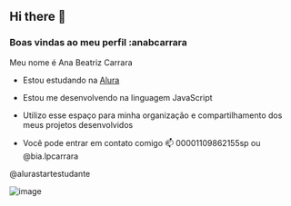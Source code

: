 ## Hi there 👋



### Boas vindas ao meu perfil :anabcarrara

Meu nome é Ana Beatriz Carrara

- Estou estudando na [Alura](https://www.alura.com.br)
- Estou me desenvolvendo na linguagem JavaScript
- Utilizo esse espaço para minha organização e compartilhamento dos meus projetos desenvolvidos

- Você pode entrar em contato comigo 📫
00001109862155sp ou @bia.lpcarrara

@alurastartestudante



![image](https://github.com/anabcarrara/anabcarrara/assets/172605075/a6f62043-64df-4900-aa79-ae48da24e2cc)






